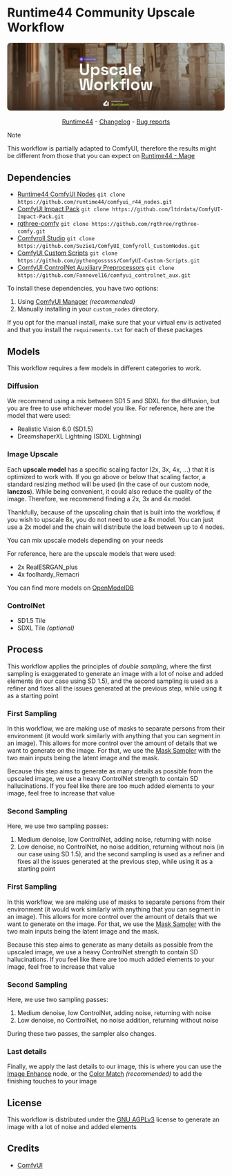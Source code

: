 # Runtime44 Community Upscale Workflow

<p align="center">
    <img alt="Upscale Workflow" src="https://raw.githubusercontent.com/runtime44/comfyui_upscale_workflow/canary/assets/banner.webp"/>
</p>

<p align="center">
    <a href="https://runtime44.com">Runtime44</a> - <a href="https://github.com/runtime44/comfyui_upscale_workflow/blob/canary/CHANGELOG.md">Changelog</a> - <a href="https://github.com/runtime44/comfyui_upscale_workflow/issues">Bug reports</a>
</p>

> [!NOTE]
> This workflow is partially adapted to ComfyUI, therefore the results might be different from those that you can expect on [Runtime44 - Mage](https://runtime44.com/mage)

## Dependencies
- [Runtime44 ComfyUI Nodes](https://github.com/runtime44/comfyui_r44_nodes) `git clone https://github.com/runtime44/comfyui_r44_nodes.git`
- [ComfyUI Impact Pack](https://github.com/ltdrdata/ComfyUI-Impact-Pack) `git clone https://github.com/ltdrdata/ComfyUI-Impact-Pack.git`
- [rgthree-comfy](https://github.com/rgthree/rgthree-comfy) `git clone https://github.com/rgthree/rgthree-comfy.git`
- [Comfyroll Studio](https://github.com/Suzie1/ComfyUI_Comfyroll_CustomNodes) `git clone https://github.com/Suzie1/ComfyUI_Comfyroll_CustomNodes.git`
- [ComfyUI Custom Scripts](https://github.com/pythongosssss/ComfyUI-Custom-Scripts) `git clone https://github.com/pythongosssss/ComfyUI-Custom-Scripts.git`
- [ComfyUI ControlNet Auxiliary Preprocessors](https://github.com/Fannovel16/comfyui_controlnet_aux) `git clone https://github.com/Fannovel16/comfyui_controlnet_aux.git`

To install these dependencies, you have two options:
1. Using [ComfyUI Manager](https://github.com/ltdrdata/ComfyUI-Manager) _(recommended)_
2. Manually installing in your `custom_nodes` directory.

If you opt for the manual install, make sure that your virtual env is activated and that you install the `requirements.txt` for each of these packages

## Models
This workflow requires a few models in different categories to work.

### Diffusion
We recommend using a mix between SD1.5 and SDXL for the diffusion, but you are free to use whichever model you like.
For reference, here are the model that were used:
- Realistic Vision 6.0 (SD1.5)
- DreamshaperXL Lightning (SDXL Lightning)

### Image Upscale
Each **upscale model** has a specific scaling factor (2x, 3x, 4x, ...) that it is optimized to work with. If you go above or below that scaling factor, a standard resizing method will be used (in the case of our custom node, **lanczos**). While being convenient, it could also reduce the quality of the image.
Therefore, we recommend finding a 2x, 3x and 4x model.

Thankfully, because of the upscaling chain that is built into the workflow, if you wish to upscale 8x, you do not need to use a 8x model. You can just use a 2x model and the chain will distribute the load between up to 4 nodes.

You can mix upscale models depending on your needs

For reference, here are the upscale models that were used:
- 2x RealESRGAN_plus
- 4x foolhardy_Remacri

You can find more models on [OpenModelDB](https://openmodeldb.info)

### ControlNet
- SD1.5 Tile
- SDXL Tile _(optional)_

## Process
This workflow applies the principles of _double sampling_, where the first sampling is exaggerated to generate an image with a lot of noise and added elements (in our case using SD 1.5), and the second sampling is used as a refiner and fixes all the issues generated at the previous step, while using it as a starting point

### First Sampling
In this workflow, we are making use of masks to separate persons from their environment (it would work similarly with anything that you can segment in an image). This allows for more control over the amount of details that we want to generate on the image.
For that, we use the [Mask Sampler](https://github.com/runtime44/comfyui_r44_nodes) with the two main inputs being the latent image and the mask.

Because this step aims to generate as many details as possible from the upscaled image, we use a heavy ControlNet strength to contain SD hallucinations.
If you feel like there are too much added elements to your image, feel free to increase that value

### Second Sampling
Here, we use two sampling passes:
1. Medium denoise, low ControlNet, adding noise, returning with noise
2. Low denoise, no ControlNet, no noise addition, returning without nois (in our case using SD 1.5), and the second sampling is used as a refiner and fixes all the issues generated at the previous step, while using it as a starting point

### First Sampling
In this workflow, we are making use of masks to separate persons from their environment (it would work similarly with anything that you can segment in an image). This allows for more control over the amount of details that we want to generate on the image.
For that, we use the [Mask Sampler](https://github.com/runtime44/comfyui_r44_nodes) with the two main inputs being the latent image and the mask.

Because this step aims to generate as many details as possible from the upscaled image, we use a heavy ControlNet strength to contain SD hallucinations.
If you feel like there are too much added elements to your image, feel free to increase that value

### Second Sampling
Here, we use two sampling passes:
1. Medium denoise, low ControlNet, adding noise, returning with noise
2. Low denoise, no ControlNet, no noise addition, returning without noise

During these two passes, the sampler also changes.

### Last details
Finally, we apply the last details to our image, this is where you can use the [Image Enhance](https://github.com/runtime44/comfyui_r44_nodes) node, or the [Color Match](https://github.com/runtime44/comfyui_r44_nodes) _(recommended)_ to add the finishing touches to your image

## License
This workflow is distributed under the [GNU AGPLv3](./LICENSE.md) license to generate an image with a lot of noise and added elements

## Credits
- [ComfyUI](https://github.com/comfyanonymous/ComfyUI)
